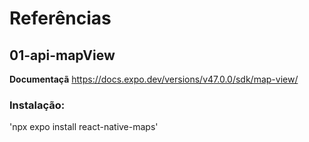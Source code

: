 # Referências

## 01-api-mapView

**Documentaçã** https://docs.expo.dev/versions/v47.0.0/sdk/map-view/

### Instalação:

'npx expo install react-native-maps'

